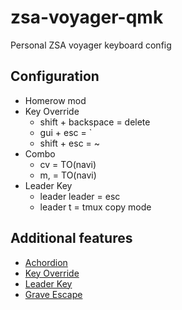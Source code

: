# zsa-voyager-qmk

Personal ZSA voyager keyboard config

## Configuration
* Homerow mod
* Key Override
    * shift + backspace = delete
    * gui + esc = \`
    * shift + esc = ~
* Combo
    * cv = TO(navi)
    * m, = TO(navi)
* Leader Key
    * leader leader = esc
    * leader t = tmux copy mode

## Additional features
* [Achordion](https://getreuer.info/posts/keyboards/achordion/index.html)
* [Key Override](https://docs.qmk.fm/#/feature_key_overrides)
* [Leader Key](https://docs.qmk.fm/features/leader_key)
* [Grave Escape](https://docs.qmk.fm/features/grave_esc)
